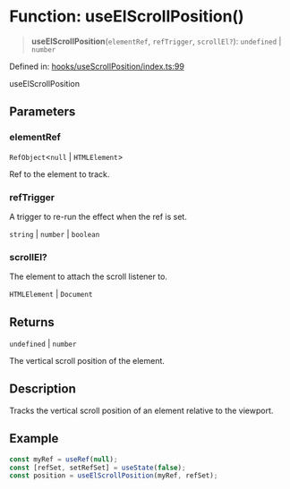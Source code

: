 # Function: useElScrollPosition()

> **useElScrollPosition**(`elementRef`, `refTrigger`, `scrollEl?`): `undefined` \| `number`

Defined in: [hooks/useScrollPosition/index.ts:99](https://github.com/onyx-og/prismal/blob/7e948b825c73ffc9bb10fe5a1890783eb7215c77/packages/react/src/hooks/useScrollPosition/index.ts#L99)

useElScrollPosition

## Parameters

### elementRef

`RefObject`\<`null` \| `HTMLElement`\>

Ref to the element to track.

### refTrigger

A trigger to re-run the effect when the ref is set.

`string` | `number` | `boolean`

### scrollEl?

The element to attach the scroll listener to.

`HTMLElement` | `Document`

## Returns

`undefined` \| `number`

The vertical scroll position of the element.

## Description

Tracks the vertical scroll position of an element relative to the viewport.

## Example

```ts
const myRef = useRef(null);
const [refSet, setRefSet] = useState(false);
const position = useElScrollPosition(myRef, refSet);
```
